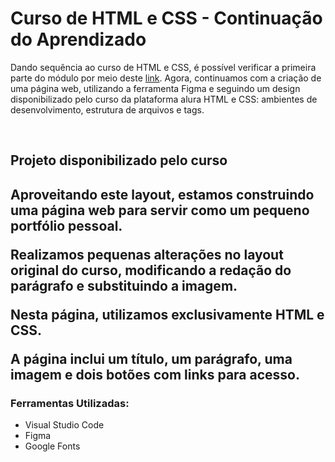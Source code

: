 <h1>Curso de HTML e CSS - Continuação do Aprendizado</h1>

<p>Dando sequência ao curso de HTML e CSS, é possível verificar a primeira parte do módulo por meio deste <a href="https://github.com/philippe-piu/Projeto-Figma-HTML-E-CSS-">link</a>. Agora, continuamos com a criação de uma página web, utilizando a ferramenta Figma e seguindo um design disponibilizado pelo curso da plataforma alura HTML e CSS: ambientes de desenvolvimento, estrutura de arquivos e tags.</p>
<br>

<h2>Projeto disponibilizado pelo curso<h2>

<p>Aproveitando este layout, estamos construindo uma página web para servir como um pequeno portfólio pessoal.</p>

<p>Realizamos pequenas alterações no layout original do curso, modificando a redação do parágrafo e substituindo a imagem.</p>

<p>Nesta página, utilizamos exclusivamente HTML e CSS.</p>

<p>A página inclui um título, um parágrafo, uma imagem e dois botões com links para acesso.</p>

<h3>Ferramentas Utilizadas:</h3>
  <ul>
    <li>Visual Studio Code</li>
    <li>Figma</li>
    <li>Google Fonts</li>
  </ul>
